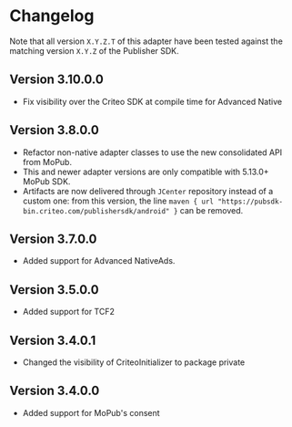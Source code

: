 # Changelog

Note that all version `X.Y.Z.T` of this adapter have been tested against the matching version
`X.Y.Z` of the Publisher SDK.

## Version 3.10.0.0
* Fix visibility over the Criteo SDK at compile time for Advanced Native

## Version 3.8.0.0
* Refactor non-native adapter classes to use the new consolidated API from MoPub.
* This and newer adapter versions are only compatible with 5.13.0+ MoPub SDK.
* Artifacts are now delivered through `JCenter` repository instead of a custom one: from this
version, the line `maven { url "https://pubsdk-bin.criteo.com/publishersdk/android" }` can be
removed.

## Version 3.7.0.0
* Added support for Advanced NativeAds.

## Version 3.5.0.0
* Added support for TCF2

## Version 3.4.0.1
* Changed the visibility of CriteoInitializer to package private

## Version 3.4.0.0
* Added support for MoPub's consent
